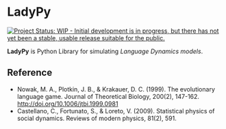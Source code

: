 # LadyPy

[![Project Status: WIP - Initial development is in progress, but there has not yet been a stable, usable release suitable for the public.](http://www.repostatus.org/badges/latest/wip.svg)](http://www.repostatus.org/#wip)

**LadyPy** is Python Library for simulating _Language Dynamics models_.

## Reference

- Nowak, M. A., Plotkin, J. B., & Krakauer, D. C. (1999). The evolutionary language game. Journal of Theoretical Biology, 200(2), 147-162. http://doi.org/10.1006/jtbi.1999.0981
- Castellano, C., Fortunato, S., & Loreto, V. (2009). Statistical physics of social dynamics. Reviews of modern physics, 81(2), 591.
